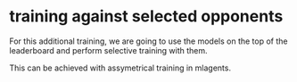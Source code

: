 # training against selected opponents

For this additional training, we are going to use the models on the top of the
leaderboard and perform selective training with them.

This can be achieved with assymetrical training in mlagents.